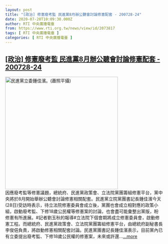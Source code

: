 ```yaml
---
layout: post
title: "[政治] 修憲廢考監 民進黨8月辦公聽會討論修憲配套 - 200728-24"
date: 2020-07-28T10:09:30.000Z
author: RTI 中央廣播電臺
from: https://www.rti.org.tw/news/view/id/2073817
tags: [ RTI 中央廣播電臺 ]
categories: [ RTI 中央廣播電臺 ]
---
```

<!--1595930970000-->
[[政治] 修憲廢考監 民進黨8月辦公聽會討論修憲配套 - 200728-24](https://www.rti.org.tw/news/view/id/2073817)
------

<div>
<img src="https://static.rti.org.tw/assets/thumbnails/2018/04/26/152393627069464.jpg" width="360" alt="民進黨立委鍾佳濱。(蕭照平攝)" title="民進黨立委鍾佳濱。(蕭照平攝)"><br>因應廢考監等修憲議題，總統府、民進黨政策會、立法院黨團籌組修憲平台，黨中央將於8月開始舉辦公聽會討論修憲相關配套。民進黨立院黨團書記長鍾佳濱今天(28日)受訪時表示，待立法院修憲委員會成立後，黨團也會成立相對應的政策小組，啟動廢考監、下修18歲公民權等修憲案的討論，也會盡可能彙整出黨版，盼修憲有所進展。#記者劉玉秋的報導#立法院下個會期將成立修憲委員會，啟動修憲工程。而總統府、民進黨政策會、立法院黨團籌組修憲平台，由總統府副秘書長李俊俋負責，將啟動修憲相關配套討論。民進黨團書記長鍾佳濱表示，目前黨內已有立委提出廢考監、下修18歲公民權的修憲案，未來或許還...<a target="_blank" href="https://www.rti.org.tw/news/view/id/2073817">...more</a>
</div>
